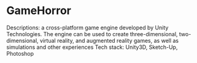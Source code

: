 # GameHorror
Descriptions:  a cross-platform game engine developed by Unity Technologies. 
The engine can be used to create three-dimensional, two-dimensional, virtual reality, and augmented reality games, as well as simulations and other experiences
Tech stack: Unity3D, Sketch-Up, Photoshop
